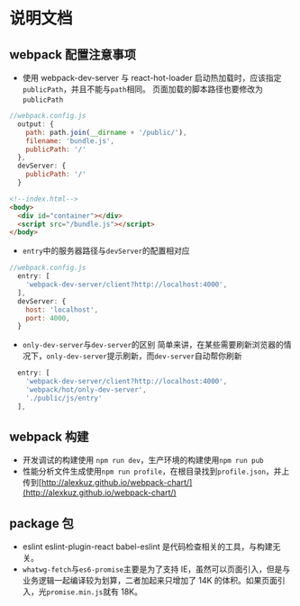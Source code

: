 # 说明文档
## webpack 配置注意事项
- 使用 webpack-dev-server 与 react-hot-loader 启动热加载时，应该指定`publicPath`，并且不能与`path`相同。
页面加载的脚本路径也要修改为`publicPath`
``` javascript
//webpack.config.js
  output: {
    path: path.join(__dirname + '/public/'),
    filename: 'bundle.js',
    publicPath: '/'
  },
  devServer: {
    publicPath: '/'
  }
```
``` html
<!--index.html-->
<body>
  <div id="container"></div>
  <script src="/bundle.js"></script>
</body>
```
- `entry`中的服务器路径与`devServer`的配置相对应
``` javascript
//webpack.config.js
  entry: [
    'webpack-dev-server/client?http://localhost:4000',
  ],
  devServer: {
    host: 'localhost',
    port: 4000,
  }
```
- `only-dev-server`与`dev-server`的区别
简单来讲，在某些需要刷新浏览器的情况下，`only-dev-server`提示刷新，而`dev-server`自动帮你刷新
``` javascript
  entry: [
    'webpack-dev-server/client?http://localhost:4000',
    'webpack/hot/only-dev-server',
    './public/js/entry'
  ],
```
## webpack 构建
- 开发调试的构建使用 `npm run dev`，生产环境的构建使用`npm run pub`
- 性能分析文件生成使用`npm run profile`，在根目录找到`profile.json`，并上传到[http://alexkuz.github.io/webpack-chart/](http://alexkuz.github.io/webpack-chart/)


## package 包
- eslint eslint-plugin-react babel-eslint 是代码检查相关的工具，与构建无关。
- `whatwg-fetch`与`es6-promise`主要是为了支持 IE，虽然可以页面引入，但是与业务逻辑一起编译较为划算，二者加起来只增加了 
14K 的体积。如果页面引入，光`promise.min.js`就有 18K。  


